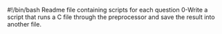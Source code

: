 #!/bin/bash
Readme file containing scripts for each question
0-Write a script that runs a C file through the preprocessor and save the result into another file.

